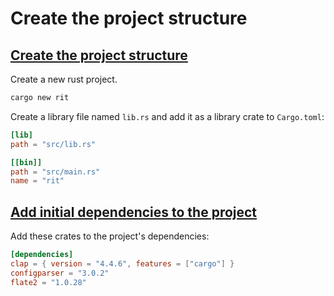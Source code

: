 # Create the project structure

## [Create the project structure](https://github.com/its-saeed/rit/commit/fd6fa5295b3b704da2f73b4b4aa87557a5874d0f)

Create a new rust project.

```bash
cargo new rit
```

Create a library file named `lib.rs` and add it as a library crate to `Cargo.toml`:

```toml
[lib]
path = "src/lib.rs"

[[bin]]
path = "src/main.rs"
name = "rit"
```

## [Add initial dependencies to the project](https://github.com/its-saeed/rit/commit/48fe2c298d9922c64095b1f7e6559bd5249b1a7a)

Add these crates to the project's dependencies:

```toml
[dependencies]
clap = { version = "4.4.6", features = ["cargo"] }
configparser = "3.0.2"
flate2 = "1.0.28"

```
